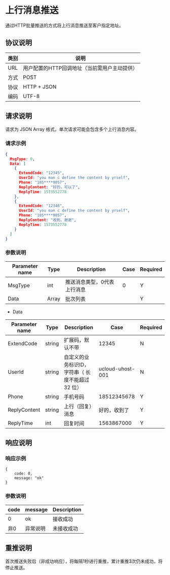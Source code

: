 # 上行消息推送

通过HTTP批量推送的方式将上行消息推送至客户指定地址。



## 协议说明

| 类别 | 说明                                         |
| ---- | -------------------------------------------- |
| URL  | 用户配置的HTTP回调地址（当前需用户主动提供） |
| 方式 | POST                                         |
| 协议 | HTTP + JSON                                  |
| 编码 | UTF-8                                        |



## 请求说明

请求为 JSON Array 格式，单次请求可能会包含多个上行消息内容。

### 请求示例

```json
{
  MsgType: 0, 
  Data: [ 
    {
      ExtendCode: "12345",  
      UserId: "you man c define the content by yrself",     
      Phone: "185****9057",     
      ReplyContent: "好的，可以了",  
      ReplyTime: 1573552778       
    },
    {
      ExtendCode: "12346",
      UserId: "you man c define the content by yrself",  
      Phone: "185****9057",
      ReplyContent: "收到，谢谢",
      ReplyTime: 1573552778
    }
  ]
}
```



### 参数说明

| Parameter name | Type  | Description                 | Case | Required |
| -------------- | ----- | --------------------------- | ---- | -------- |
| MsgType        | int   | 推送消息类型，0代表上行消息 | 0    | Y        |
| Data           | Array | 批次列表                    |      | Y        |

- Data

| Parameter name | Type   | Description                                      | Case             | Required |
| -------------- | ------ | ------------------------------------------------ | ---------------- | -------- |
| ExtendCode     | string | 扩展码，默认不带                                 | 12345            | N        |
| UserId         | string | 自定义的业务标识ID，字符串（ 长度不能超过32 位） | ucloud-uhost-001 | N        |
| Phone          | string | 手机号码                                         | 18512345678      | Y        |
| ReplyContent   | string | 上行（回复）消息                                 | 好的，收到了     | Y        |
| ReplyTime      | int    | 回复时间                                         | 1563867000       | Y        |



## 响应说明

### 响应示例

```
{
    code: 0,
    message: "ok"
}
```



### 参数说明

| code | message  | Description |
| ---- | -------- | ----------- |
| 0    | ok       | 接收成功    |
| 非0  | 异常说明 | 未接收成功  |



## 重推说明

首次推送失败后（非成功响应），将每隔1秒进行重推，累计重推3次仍未成功，将停止推送。